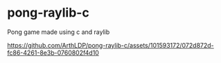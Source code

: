 # pong-raylib-c
Pong game made using c and raylib


https://github.com/ArthLDP/pong-raylib-c/assets/101593172/072d872d-fc86-4261-8e3b-0760802f4d10

